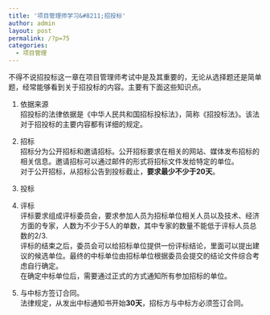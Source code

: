 ```yaml
---
title: '项目管理师学习&#8211;招投标'
author: admin
layout: post
permalink: /?p=75
categories:
  - 项目管理
---
```

不得不说招投标这一章在项目管理师考试中是及其重要的，无论从选择题还是简单题，经常能够看到关于招投标的内容。主要有下面这些知识点。

  1. 依据来源  
    招投标的法律依据是《中华人民共和国招标投标法》，简称《招投标法》。该法对于招投标的主要内容都有详细的规定。

  2. 招标  
    招标分为公开招标和邀请招标。公开招标要求在相关的网站、媒体发布招标的相关信息。邀请招标可以通过邮件的形式将招标文件发给特定的单位。  
    对于公开招标，从招标公告到投标截止，**要求最少不少于20天**。

  3. 投标

  4. 评标  
    评标要求组成评标委员会，要求参加人员为招标单位相关人员以及技术、经济方面的专家，人数为不少于5人的单数，其中专家的数量不能低于评标人员总数的2/3.  
    评标的结束之后，委员会可以给招标单位提供一份评标结论，里面可以提出建议的候选单位。最终的中标单位由招标单位根据委员会提交的结论文件综合考虑自行确定。  
    在确定中标单位后，需要通过正式的方式通知所有参加招标的单位。

  5. 与中标方签订合同。  
    法律规定，从发出中标通知书开始**30天**，招标方与中标方必须签订合同。